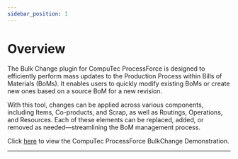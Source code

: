 ```yaml
---
sidebar_position: 1
---
```


# Overview

The Bulk Change plugin for CompuTec ProcessForce is designed to efficiently perform mass updates to the Production Process within Bills of Materials (BoMs). It enables users to quickly modify existing BoMs or create new ones based on a source BoM for a new revision.

With this tool, changes can be applied across various components, including Items, Co-products, and Scrap, as well as Routings, Operations, and Resources. Each of these elements can be replaced, added, or removed as needed—streamlining the BoM management process.

Click [here](https://www.youtube.com/watch?v=LWqdyGwXCBI&t=3s) to view the CompuTec ProcessForce BulkChange Demonstration.

---
